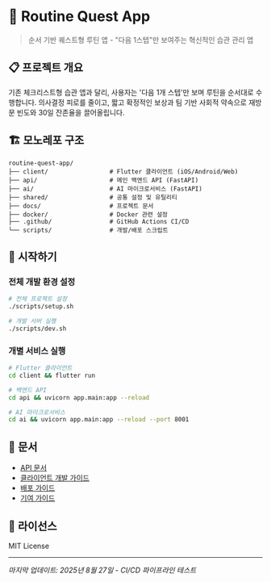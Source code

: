 # 🎯 Routine Quest App

> 순서 기반 퀘스트형 루틴 앱 - "다음 1스텝"만 보여주는 혁신적인 습관 관리 앱

## 📋 프로젝트 개요

기존 체크리스트형 습관 앱과 달리, 사용자는 '다음 1개 스텝'만 보며 루틴을 순서대로 수행합니다.
의사결정 피로를 줄이고, 짧고 확정적인 보상과 팀 기반 사회적 약속으로 재방문 빈도와 30일 잔존율을 끌어올립니다.

## 🏗️ 모노레포 구조

```
routine-quest-app/
├── client/                 # Flutter 클라이언트 (iOS/Android/Web)
├── api/                    # 메인 백엔드 API (FastAPI)
├── ai/                     # AI 마이크로서비스 (FastAPI)
├── shared/                 # 공통 설정 및 유틸리티
├── docs/                   # 프로젝트 문서
├── docker/                 # Docker 관련 설정
├── .github/                # GitHub Actions CI/CD
└── scripts/                # 개발/배포 스크립트
```

## 🚀 시작하기

### 전체 개발 환경 설정
```bash
# 전체 프로젝트 설정
./scripts/setup.sh

# 개발 서버 실행
./scripts/dev.sh
```

### 개별 서비스 실행
```bash
# Flutter 클라이언트
cd client && flutter run

# 백엔드 API
cd api && uvicorn app.main:app --reload

# AI 마이크로서비스
cd ai && uvicorn app.main:app --reload --port 8001
```

## 📖 문서

- [API 문서](./docs/api.md)
- [클라이언트 개발 가이드](./docs/client.md)
- [배포 가이드](./docs/deployment.md)
- [기여 가이드](./docs/contributing.md)

## 📄 라이선스

MIT License

---

*마지막 업데이트: 2025년 8월 27일 - CI/CD 파이프라인 테스트*